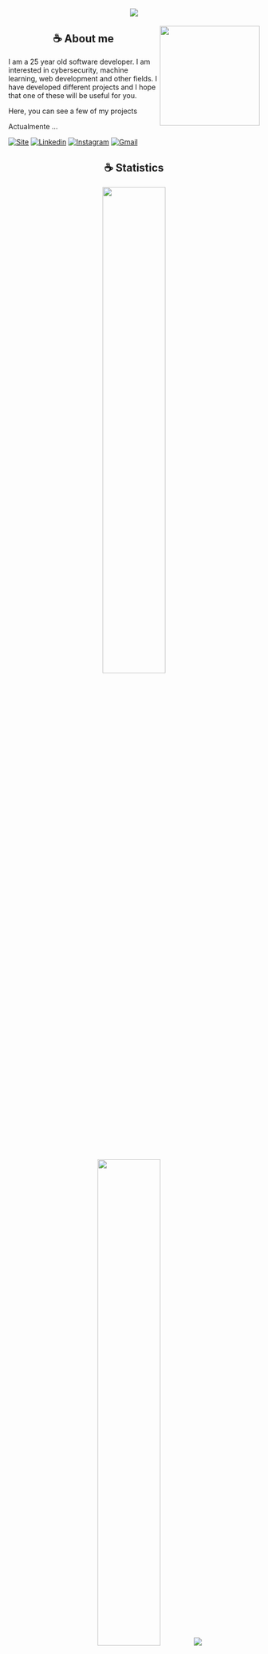 <h1 align="center">
    <img src="https://readme-typing-svg.herokuapp.com/?font=Righteous&size=35&center=true&vCenter=true&width=500&height=70&duration=4000&lines=Hi,+I'm+Axell+!+👋;+Software+Developer;" />
</h1>

<img align='right' src='https://user-images.githubusercontent.com/5713670/87202985-820dcb80-c2b6-11ea-9f56-7ec461c497c3.gif' width='200"'>

<h2 align="center">☕ About me</h2>

<p>I am a 25 year old software developer. I am interested in cybersecurity, machine learning, web development and other fields. I have developed different projects and I hope that one of these will be useful for you.</p>


<p>Here, you can see a few of my projects</p>

<p>Actualmente ...</p>

<p></p>


[![Site](https://img.shields.io/website?label=axl.dev&style=for-the-badge&url=https://www.axl.dev/)](https://www.axl.dev)
[![Linkedin](https://img.shields.io/badge/LinkedIn-0077B5?style=for-the-badge&logo=linkedin&logoColor=white)](https://www.linkedin.com/in/axell-bernabel-3bb697222/)
[![Instagram](https://img.shields.io/badge/Instagram-E4405F?style=for-the-badge&logo=instagram&logoColor=white)](https://www.instagram.com/axlbm72/)
[![Gmail](https://img.shields.io/badge/Gmail-D14836?style=for-the-badge&logo=gmail&logoColor=white)](mailto:axell.bernabel72@gmail.com)


<h2 align="center">☕ Statistics</h2>

<p align="center">
  <img height="50%" width="auto" src ="https://github-readme-stats.vercel.app/api?username=axl72&show_icons=true&count_private=true&theme=material-palenight&hide_border=true&hide=issues,contribs&bg_color=00000000">
  <img height="50%" width="auto" src ="https://github-readme-stats.vercel.app/api/top-langs/?username=axl72&layout=compact&hide_border=true&theme=material-palenight&bg_color=00000000&langs_count=6&hide=jupyter%20notebook,html,tex,css&exclude_repo=obsidian-notes">
  <img src ="https://github-readme-streak-stats.herokuapp.com?user=axl72&theme=material-palenight&hide_border=true&background=FFFFFF00">
</p>

<h2 align="center"> My skills</h2>

<div style="display: inline_block">
  <img align="center" alt="html5" src="https://img.shields.io/badge/HTML-E34F26.svg?logo=html5&logoColor=white" />
  <img align="center" alt="css" src="https://img.shields.io/badge/CSS-1572B6.svg?logo=css3&logoColor=white" />
  <img align="center" alt="js" src="https://img.shields.io/badge/JavaScript-F7DF1E.svg?logo=javascript&logoColor=black" />
  <img align="center" alt="ts" src="https://img.shields.io/badge/TypeScript-007ACC.svg?logo=typescript&logoColor=white" />
  <img align="center" alt="react" src="https://img.shields.io/badge/React-20232A?style=for-the-badge&logo=react&logoColor=61DAFB" />
  <img align="center" alt="nodejs" src="https://img.shields.io/badge/Node.js-43853D.svg?logo=node.js&logoColor=white" />
  <img align="center" alt="Python" src="https://img.shields.io/badge/Python-14354C.svg?logo=python&logoColor=white">
  <img align="center" alt="SQL" src="https://custom-icon-badges.demolab.com/badge/SQL-025E8C.svg?logo=database&logoColor=white">
  <img align="center" alt="Bash" src="https://img.shields.io/badge/Bash-121011.svg?logo=gnu-bash&logoColor=white">
</div><br/>
